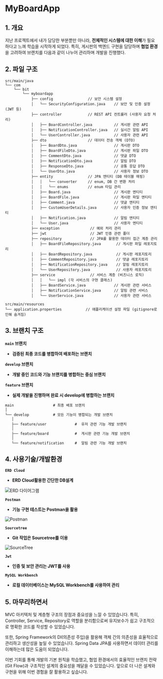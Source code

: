 # MyBoardApp

## 1. 개요

지난 프로젝트에서 내가 담당한 부분뿐만 아니라, **전체적인 시스템에 대한 이해**가 필요하다고 느껴 학습을 시작하게 되었다. 특히, 게시판의 백엔드 구현을 담당하며 **협업 환경**을 고려하여 브랜치를 다음과 같이 나누어 관리하며 개발을 진행했다.


## 2. 파일 구조

```
src/main/java
└── com
    └── bit
        └── myboardapp
            ├── config                // 보안 시스템 설정
            │   └── SecurityConfiguration.java    // 보안 및 인증 설정 (JWT 등)
            ├── controller            // REST API 컨트롤러 (사용자 요청 처리)
            │   ├── BoardController.java          // 게시판 관련 API
            │   ├── NotificationController.java   // 실시간 알림 API
            │   └── UserController.java           // 사용자 관련 API
            ├── dto                   // 데이터 전송 객체 (DTO)
            │   ├── BoardDto.java                 // 게시판 DTO
            │   ├── BoardFileDto.java             // 게시판 파일 DTO
            │   ├── CommentDto.java               // 댓글 DTO
            │   ├── NotificationDto.java          // 알림 DTO
            │   ├── ResponseDto.java              // 공통 응답 DTO
            │   └── UserDto.java                  // 사용자 정보 DTO
            ├── entity                // JPA 엔티티 (DB 테이블 매핑)
            │   │   └── converter     // enum, DB 간 변환 처리
            │   │   └── enums         // enum 타입 관리
            │   ├── Board.java                    // 게시판 엔티티
            │   ├── BoardFile.java                // 게시판 파일 엔티티
            │   ├── Comment.java                  // 댓글 엔티티
            │   ├── CustomUserDetails.java        // 사용자 인증 정보 엔티티
            │   ├── Notification.java             // 알림 엔티티
            │   └── User.java                     // 사용자 엔티티
            ├── exception              // 예외 처리 관리
            ├── jwt                    // JWT 인증 관련 폴더
            ├── repository             // JPA를 활용한 데이터 접근 계층 관리
            │   ├── BoardFileRepository.java       // 게시판 파일 레포지토리
            │   ├── BoardRepository.java           // 게시판 레포지토리
            │   ├── CommentRepository.java         // 댓글 레포지토리
            │   ├── NotificationRepository.java    // 알림 레포지토리
            │   └── UserRepository.java            // 사용자 레포지토리
            ├── service                // 서비스 계층 (비즈니스 로직)
            │   │   └── impl (각 서비스의 구현 클래스)
            │   ├── BoardService.java             // 게시판 관련 서비스
            │   ├── NotificationService.java      // 알림 관련 서비스
            │   └── UserService.java              // 사용자 관련 서비스

src/main/resources
└── application.properties           // 애플리케이션 설정 파일 (gitignore로 인해 숨겨짐)

```

## 3. 브랜치 구조

**`main` 브랜치**
   -  **검증된 최종 코드를 병합하여 배포하는 브랜치**

**`develop` 브랜치**
   -  **개발 중인 코드와 기능 브랜치를 병합하는 중심 브랜치**

**`feature` 브랜치**
   -  **실제 개발을 진행하며 완료 시 develop에 병합하는 브랜치**

```
main                  # 최종 배포 브랜치
│
└── develop           # 모든 기능이 병합되는 개발 브랜치
   │         
   ├── feature/user             #  유저 관련 기능 개발 브랜치
   │   
   ├── feature/board            #  게시판 관련 기능 개발 브랜치
   │   
   └── feature/notification     #  알림 관련 기능 개발 브랜치

```

## 4. 사용기술/개발환경

**`ERD Cloud`**
   -  **ERD Cloud활용한 간단한 DB설계**

![ERD 다이어그램](https://drive.google.com/uc?export=view&id=1OZp78weXdnxBW8vrNe2dfx6jgKhPQ_M2)

**`Postman`**
   -  **기능 구현 테스트는 Postman을 활용**

![Postman](https://drive.google.com/uc?export=view&id=1DVCqdgDvz2Qs_ww0p1GO0ogKB62GVQ4-)

**`Sourcetree`**
   -  **Git 작업은 Sourcetree를 이용**

![SourceTree](https://drive.google.com/uc?export=view&id=1E3KKUc3uUL4BOR1j-DWEI9AJwGTWVORl)

**`Jwt`**
   -  **인증 및 보안 관리는 JWT를 사용**

**`MySQL Workbench`**
   -  **로컬 데이터베이스는 MySQL Workbench를 사용하여 관리**
     
## 5. 마무리하면서

MVC 아키텍처 및 계층형 구조의 장점과 중요성을 느낄 수 있었습니다. 특히, Controller, Service, Repository로 역할을 분리함으로써 유지보수가 쉽고 구조적으로 명확한 코드를 작성할 수 있었습니다.

또한, Spring Framework의 DI(의존성 주입)을 활용해 객체 간의 의존성을 효율적으로 관리하고 생산성을 높일 수 있었습니다. Spring Data JPA를 사용하면서 데이터 관리를 이해하는데 많은 도움이 되었습니다.

이번 기회를 통해 개발의 기본 원칙을 학습했고, 협업 환경에서의 효율적인 브랜치 전략(Git Flow)과 구조적인 설계의 중요성을 깨달을 수 있었습니다. 앞으로 더 나은 설계와 구현을 위해 이번 경험을 잘 활용하고 싶습니다.
